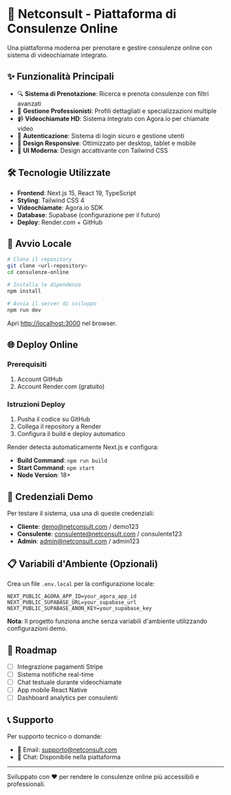 # 🚀 Netconsult - Piattaforma di Consulenze Online

Una piattaforma moderna per prenotare e gestire consulenze online con sistema di videochiamate integrato.

## ✨ Funzionalità Principali

- 🔍 **Sistema di Prenotazione**: Ricerca e prenota consulenze con filtri avanzati
- 👥 **Gestione Professionisti**: Profili dettagliati e specializzazioni multiple
- 📹 **Videochiamate HD**: Sistema integrato con Agora.io per chiamate video
- 🔐 **Autenticazione**: Sistema di login sicuro e gestione utenti
- 📱 **Design Responsive**: Ottimizzato per desktop, tablet e mobile
- 💎 **UI Moderna**: Design accattivante con Tailwind CSS

## 🛠 Tecnologie Utilizzate

- **Frontend**: Next.js 15, React 19, TypeScript
- **Styling**: Tailwind CSS 4
- **Videochiamate**: Agora.io SDK
- **Database**: Supabase (configurazione per il futuro)
- **Deploy**: Render.com + GitHub

## 🚀 Avvio Locale

```bash
# Clona il repository
git clone <url-repository>
cd consulenze-online

# Installa le dipendenze
npm install

# Avvia il server di sviluppo
npm run dev
```

Apri [http://localhost:3000](http://localhost:3000) nel browser.

## 🌐 Deploy Online

### Prerequisiti
1. Account GitHub
2. Account Render.com (gratuito)

### Istruzioni Deploy
1. Pusha il codice su GitHub
2. Collega il repository a Render
3. Configura il build e deploy automatico

Render detecta automaticamente Next.js e configura:
- **Build Command**: `npm run build`
- **Start Command**: `npm start`
- **Node Version**: 18+

## 🔑 Credenziali Demo

Per testare il sistema, usa una di queste credenziali:

- **Cliente**: demo@netconsult.com / demo123
- **Consulente**: consulente@netconsult.com / consulente123
- **Admin**: admin@netconsult.com / admin123

## 📋 Variabili d'Ambiente (Opzionali)

Crea un file `.env.local` per la configurazione locale:

```env
NEXT_PUBLIC_AGORA_APP_ID=your_agora_app_id
NEXT_PUBLIC_SUPABASE_URL=your_supabase_url
NEXT_PUBLIC_SUPABASE_ANON_KEY=your_supabase_key
```

**Nota**: Il progetto funziona anche senza variabili d'ambiente utilizzando configurazioni demo.

## 🎯 Roadmap

- [ ] Integrazione pagamenti Stripe
- [ ] Sistema notifiche real-time
- [ ] Chat testuale durante videochiamate
- [ ] App mobile React Native
- [ ] Dashboard analytics per consulenti

## 📞 Supporto

Per supporto tecnico o domande:
- 📧 Email: supporto@netconsult.com
- 💬 Chat: Disponibile nella piattaforma

---

Sviluppato con ❤️ per rendere le consulenze online più accessibili e professionali.
